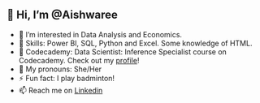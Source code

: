 👋 Hi, I’m @Aishwaree
---
- 👀 I’m interested in Data Analysis and Economics.
- 🌱 Skills: Power BI, SQL, Python and Excel. Some knowledge of HTML.
- :notebook_with_decorative_cover: Codecademy: Data Scientist: Inference Specialist course on Codecademy. Check out my [profile](https://www.codecademy.com/profiles/aishwaree)!
- :slightly_smiling_face: My pronouns: She/Her
- :zap: Fun fact: I play badminton!
- 📫 Reach me on [Linkedin](https://www.linkedin.com/in/aishwareemahadea)

<!---
Aishwaree/Aishwaree is a ✨ special ✨ repository because its `README.md` (this file) appears on your GitHub profile.
You can click the Preview link to take a look at your changes.
--->
